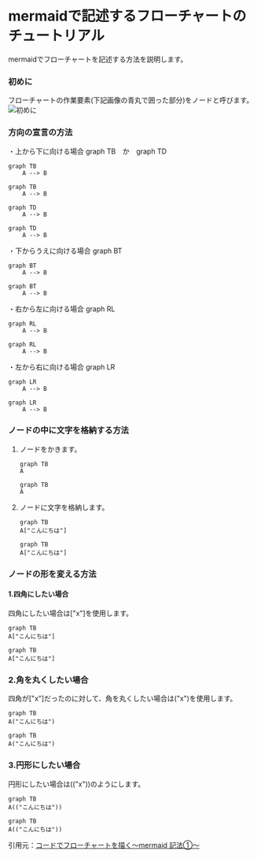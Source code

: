 # mermaidで記述するフローチャートのチュートリアル
mermaidでフローチャートを記述する方法を説明します。

### 初めに
フローチャートの作業要素(下記画像の青丸で囲った部分)をノードと呼びます。
![初めに](images/first.avif)

### 方向の宣言の方法
・上から下に向ける場合
graph TB　か　graph TD
```
graph TB
    A --> B
```
```mermaid
graph TB
    A --> B
```
```
graph TD
    A --> B
```
```mermaid
graph TD
    A --> B
```
・下からうえに向ける場合
graph BT
```
graph BT
    A --> B
```
```mermaid
graph BT
    A --> B
```
・右から左に向ける場合
graph RL
```
graph RL
    A --> B
```
```mermaid
graph RL
    A --> B
```
・左から右に向ける場合
graph LR
```
graph LR
    A --> B
```
```mermaid
graph LR
    A --> B
```
### ノードの中に文字を格納する方法
1. ノードをかきます。
    ```
    graph TB
    A
    ```
    ```Mermaid
    graph TB
    A
    ```
2. ノードに文字を格納します。
    ```
    graph TB
    A["こんにちは"]
    ```
    ```Mermaid
    graph TB
    A["こんにちは"]
    ```
### ノードの形を変える方法
#### 1.四角にしたい場合
四角にしたい場合は["x"]を使用します。
```
graph TB
A["こんにちは"]
```
```Mermaid
graph TB
A["こんにちは"]
```
### 2.角を丸くしたい場合
四角が["x"]だったのに対して、角を丸くしたい場合は("x")を使用します。
```
graph TB
A("こんにちは")
```
```Mermaid
graph TB
A("こんにちは")
```
### 3.円形にしたい場合
円形にしたい場合は(("x"))のようにします。
```
graph TB
A(("こんにちは"))
```
```Mermaid
graph TB
A(("こんにちは"))
```
引用元：[コードでフローチャートを描く～mermaid 記法①～](https://qiita.com/miriwo/items/24eb66a9800041d87ce3)
